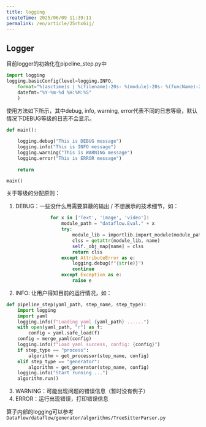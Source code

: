 ```yaml
---
title: logging
createTime: 2025/06/09 11:39:11
permalink: /en/article/25rhx6ij/
---
```

## Logger

目前logger的初始化在pipeline_step.py中 
```python
import logging
logging.basicConfig(level=logging.INFO,
    format="%(asctime)s | %(filename)-20s- %(module)-20s- %(funcName)-20s- %(lineno)5d - %(name)-10s | %(levelname)8s | Processno %(process)5d - Threadno %(thread)-15d : %(message)s", 
    datefmt="%Y-%m-%d %H:%M:%S"
    )
```
使用方法如下所示，其中debug, info, warning, error代表不同的日志等级，默认情况下DEBUG等级的日志不会显示。
```python
def main():
    
    logging.debug("This is DEBUG message")
    logging.info("This is INFO message")
    logging.warning("This is WARNING message")
    logging.error("This is ERROR message")
    
    return

main()
```
关于等级的分配原则：
1. DEBUG：一些没什么用需要屏蔽的输出 / 不想展示的技术细节，如：
```python
                for x in ['Text', 'image', 'video']:
                    module_path = "dataflow.Eval." + x
                    try:
                        module_lib = importlib.import_module(module_path)
                        clss = getattr(module_lib, name)
                        self._obj_map[name] = clss
                        return clss
                    except AttributeError as e:
                        logging.debug(f"{str(e)}")
                        continue
                    except Exception as e:
                        raise e
```
2. INFO: 让用户得知目前的运行情况，如：
```python
def pipeline_step(yaml_path, step_name, step_type):
    import logging
    import yaml
    logging.info(f"Loading yaml {yaml_path} ......")
    with open(yaml_path, "r") as f:
        config = yaml.safe_load(f)
    config = merge_yaml(config)
    logging.info(f"Load yaml success, config: {config}")
    if step_type == "process":
        algorithm = get_processor(step_name, config)
    elif step_type == "generator":
        algorithm = get_generator(step_name, config)
    logging.info("Start running ...")
    algorithm.run()
```
3. WARNING：可能出现问题的错误信息（暂时没有例子）
4. ERROR：运行出现错误，打印错误信息

算子内部的logging可以参考`DataFlow/dataflow/generator/algorithms/TreeSitterParser.py`